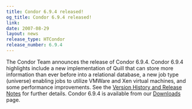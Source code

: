 ```yaml
---
title: Condor 6.9.4 released!
og_title: Condor 6.9.4 released!
link: 
date: 2007-08-29
layout: news
release_type: HTCondor
release_number: 6.9.4
---
```


The Condor Team announces the release of Condor 6.9.4. Condor 6.9.4 highlights include a new implementation of Quill that can store more information than ever before into a relational database, a new job type (universe) enabling jobs to utilize VMWare and Xen virtual machines, and some performance improvements.  See the <a href="manual/latest-dev/9_Version_History.html">Version History and Release Notes</a> for further details. Condor 6.9.4 is available from our <a href="downloads/">Downloads</a> page.
